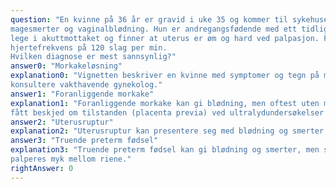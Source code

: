 ```yaml
---
question: "En kvinne på 36 år er gravid i uke 35 og kommer til sykehuset med akutt oppståtte konstante
magesmerter og vaginalblødning. Hun er andregangsfødende med ett tidligere keisersnitt. Du er LIS1-
lege i akuttmottaket og finner at uterus er øm og hard ved palpasjon. Fosterlydsdetektor viser
hjertefrekvens på 120 slag per min.
Hvilken diagnose er mest sannsynlig?"
answer0: "Morkakeløsning"
explanation0: "Vignetten beskriver en kvinne med symptomer og tegn på morkakeløsning. Du bør raskest
konsultere vakthavende gynekolog."
answer1: "Foranliggende morkake"
explanation1: "Foranliggende morkake kan gi blødning, men oftest uten magesmerter. De fleste kvinner vil ha
fått beskjed om tilstanden (placenta previa) ved ultralydundersøkelser tidligere i svangerskapet."
answer2: "Uterusruptur"
explanation2: "Uterusruptur kan presentere seg med blødning og smerter, men uterus er ikke øm og hard."
answer3: "Truende preterm fødsel"
explanation3: "Truende preterm fødsel kan gi blødning og smerter, men smertene er takvise (rier), og uterus vil
palperes myk mellom riene."
rightAnswer: 0
---
```



